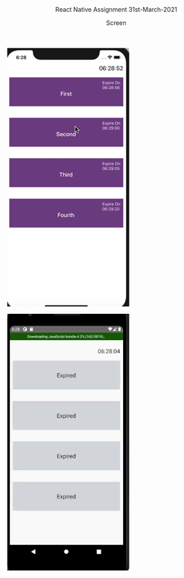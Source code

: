 <div align="center">React Native Assignment 31st-March-2021</div>

<p style="text-align:center;margin-bottom:50px"> Screen</p>

![ios](./Screenshots/ios.gif)

![ios](./Screenshots/android.gif)

<br>
<br>
